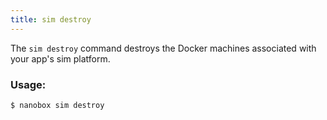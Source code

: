```yaml
---
title: sim destroy
---
```


The `sim destroy` command destroys the Docker machines associated with your app's sim platform.

### Usage:
```bash
$ nanobox sim destroy
```
